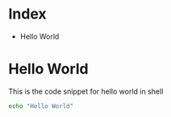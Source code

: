 # Index
- Hello World


# Hello World
This is the code snippet for hello world in shell

```sh
echo "Hello World"
```